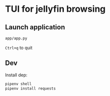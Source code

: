 # TUI for jellyfin browsing

## Launch application

```bash
app/app.py
```

`Ctrl+q` to quit

## Dev

Install dep:

```bash
pipenv shell
pipenv install requests
```
